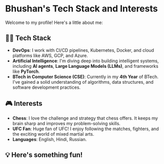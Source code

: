 # Bhushan's Tech Stack and Interests

Welcome to my profile! Here's a little about me:

## 👨‍💻 Tech Stack

- **DevOps**: I work with CI/CD pipelines, Kubernetes, Docker, and cloud platforms like AWS, GCP, and Azure.
- **Artificial Intelligence**: I'm diving deep into building intelligent systems, including **AI agents**, **Large Language Models (LLMs)**, and frameworks like **PyTorch**.
- **BTech in Computer Science (CSE)**: Currently in my **4th Year** of BTech. I've gained a solid understanding of algorithms, data structures, and software development practices.

## 🎮 Interests

- **Chess**: I love the challenge and strategy that chess offers. It keeps my brain sharp and improves my problem-solving skills.
- **UFC Fan**: Huge fan of UFC! I enjoy following the matches, fighters, and the exciting world of mixed martial arts.
- **Languages**: English, Hindi, Russian.

## 💡 Here's something fun!

<!-- <div style="float: right; margin-left: 100px;">
  <img src="https://media4.giphy.com/media/v1.Y2lkPTc5MGI3NjExZGIzeDduM2R2dWM4cG40bG1pcmdjYmI4bmh2OXc3eDVremQ5Y2YyNCZlcD12MV9pbnRlcm5hbF9naWZfYnlfaWQmY3Q9Zw/du3J3cXyzhj75IOgvA/giphy.gif" alt="Git" width="200" height="200">
</div> -->
